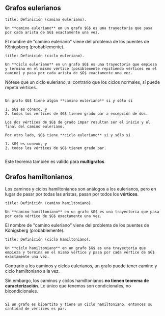 ## Grafos eulerianos

```ad-definition
title: Definición (camino euleriano).

Un **camino euleriano** en un grafo $G$ es una trayectoria que pasa por cada arista de $G$ exactamente una vez.

```

El nombre de "camino euleriano" viene del problema de los puentes de Königsberg (probablemente).

```ad-definition
title: Definición (ciclo euleriano).

Un **ciclo euleriano** en un grafo $G$ es una trayectoria que empieza y termina en el mismo vértice (posiblemente repitiendo vértices en el camino) y pasa por cada arista de $G$ exactamente una vez.

```

Nótese que un ciclo euleriano, al contrario que los ciclos normales, sí puede repetir vértices.

```ad-theorem

Un grafo $G$ tiene algún **camino euleriano** si y sólo si

1. $G$ es conexo, y
2. todos los vértices de $G$ tienen grado par a excepción de dos.

Los dos vértices de $G$ de grado impar resultan ser el inicio y el final del camino euleriano.

Por otro lado, $G$ tiene **ciclo euleriano** si y sólo si

1. $G$ es conexo, y
2. todos los vértices de $G$ tienen grado par.


```

Este teorema también es válido para **multigrafos**.

## Grafos hamiltonianos

Los caminos y ciclos hamiltonianos son análogos a los eulerianos, pero en lugar de pasar por todas las aristas, pasan por todos los **vértices**.


```ad-definition
title: Definición (camino hamiltoniano).

Un **camino hamiltoniano** en un grafo $G$ es una trayectoria que pasa por cada vértice de $G$ exactamente una vez.

```

El nombre de "camino euleriano" viene del problema de los puentes de Königsberg (probablemente).

```ad-definition
title: Definición (ciclo hamiltoniano).

Un **ciclo hamiltoniano** en un grafo $G$ es una trayectoria que empieza y termina en el mismo vértice y pasa por cada vértice de $G$ exactamente una vez.

```

Contrario a los caminos y ciclos eulerianos, un grafo puede tener camino y ciclo hamiltoniano a la vez.

Sin embargo, los caminos y ciclos hamiltonianos **no tienen teorema de caracterización**. Lo único que tenemos son condicionales, no bicondicionales.

```ad-theorem

Si un grafo es bipartito y tiene un ciclo hamiltoniano, entonces su cantidad de vértices es par.

```

